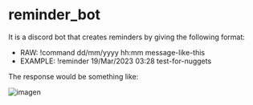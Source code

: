 # reminder_bot
It is a discord bot that creates reminders by giving the following format:
 - RAW: !command dd/mm/yyyy hh:mm message-like-this
 - EXAMPLE: !reminder 19/Mar/2023 03:28 test-for-nuggets
 
The response would be something like:

![imagen](https://user-images.githubusercontent.com/70957627/226166834-6866b353-8652-4106-ad95-e3e7ec61476b.png)
